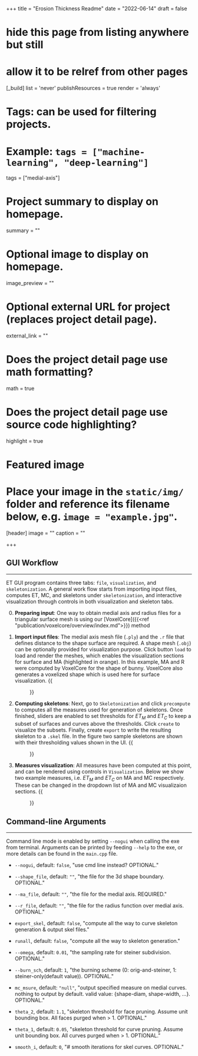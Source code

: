 +++
title = "Erosion Thickness Readme"
date = "2022-06-14"
draft = false

# hide this page from listing anywhere but still
# allow it to be relref from other pages
[_build]
  list = 'never'
  publishResources = true
  render = 'always'

# Tags: can be used for filtering projects.
# Example: `tags = ["machine-learning", "deep-learning"]`
tags = ["medial-axis"]

# Project summary to display on homepage.
summary = ""

# Optional image to display on homepage.
image_preview = ""

# Optional external URL for project (replaces project detail page).
external_link = ""

# Does the project detail page use math formatting?
math = true

# Does the project detail page use source code highlighting?
highlight = true

# Featured image
# Place your image in the `static/img/` folder and reference its filename below, e.g. `image = "example.jpg"`.
[header]
image = ""
caption = ""

+++
## GUI Workflow
************************

ET GUI program contains three tabs: `file`, `visualization`, and `skeletonization`. A general work flow starts from importing input files, computes ET, MC, and skeletons under `skeletonization`, and interactive visualization through controls in both visualization and skeleton tabs.


0. **Preparing input**: One way to obtain medial axis and radius files for a triangular surface mesh is using our [VoxelCore]({{<ref "publication/voxelcore/overview/index.md">}}) method


1. **Import input files**: The medial axis mesh file (`.ply`) and the `.r` file that defines distance to the shape surface are required. A shape mesh (`.obj`) can be optionally provided for visualization purpose. Click button `load` to load and render the meshes, which enables the visualization sections for surface and MA (highlighted in orange). In this example, MA and R were computed by VoxelCore for the shape of bunny. VoxelCore also generates a voxelized shape which is used here for surface visualization. 
{{<figure alt="input_MA_and_R" src="/img/et-MA-R.png" title="Providing input files to ET program. MA colored by radius field is visualized.">}}

2. **Computing skeletons**: Next, go to `Skeletonization` and click `precompute` to computes all the measures used for generation of skeletons. Once finished, sliders are enabled to set thresholds for $ET_M$ and $ET_C$ to keep a subset of surfaces and curves above the thresholds. Click `create` to visualize the subsets. Finally, create `export` to write the resulting skeleton to a `.skel` file. In the figure two sample skeletons are shown with their thresholding values shown in the UI.
{{<figure alt="sample_skels" src="/img/et-sample-skels.png" title="Two sample skeletons and their corresponding thresholds.">}}

1. **Measures visualization**: All measures have been computed at this point, and can be rendered using controls in `Visualization`. Below we show two example measures, i.e. $ET_M$ and $ET_C$ on MA and MC respectively. These can be changed in the dropdown list of MA and MC visualizaion sections.
{{<figure alt="sample_measures" src="/img/et-sample-measures.png" title="MA and MC are colored by $ET_M$ and $ET_C$ respectively.">}}


## Command-line Arguments
************************
Command line mode is enabled by setting `--nogui` when calling the exe from terminal. Arguments can be printed by feeding `--help` to the exe, or more details can be found in the `main.cpp` file.

- `--nogui`, default: `false`, "use cmd line instead? OPTIONAL." 
- `--shape_file`, default: `""`, "the file for the 3d shape boundary. OPTIONAL." 
- `--ma_file`, default: `""`, "the file for the medial axis. REQUIRED." 
- `--r_file`, default: `""`, "the file for the radius function over medial axis. OPTIONAL." 
- `export_skel`, default: `false`, "compute all the way to curve skeleton generation & output skel files." 

- `runall`, default: `false`, "compute all the way to skeleton generation." 
- `--omega`, default: `0.01`, "the sampling rate for steiner subdivision. OPTIONAL." 
- `--burn_sch`, default: `1`, "the burning scheme (0: orig-and-steiner, 1: steiner-only(default value)). OPTIONAL."
- `mc_msure`, default: `"null"`, "output specified measure on medial curves. nothing to output by default. valid value: {shape-diam, shape-width, ...}. OPTIONAL." 
- `theta_2`, default: `1.1`, "skeleton threshold for face pruning. Assume unit bounding box. All faces purged when > 1. OPTIONAL." 
- `theta_1`, default: `0.05`, "skeleton threshold for curve pruning. Assume unit bounding box. All curves purged when > 1. OPTIONAL." 
- `smooth_i`, default: `0`, "# smooth iterations for skel curves. OPTIONAL."